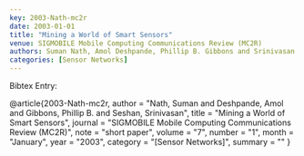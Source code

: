 ```yaml
---
key: 2003-Nath-mc2r
date: 2003-01-01
title: "Mining a World of Smart Sensors"
venue: SIGMOBILE Mobile Computing Communications Review (MC2R)
authors: Suman Nath, Amol Deshpande, Phillip B. Gibbons and Srinivasan Seshan
categories: [Sensor Networks]
---
```


Bibtex Entry:

@article{2003-Nath-mc2r,
    author = "Nath, Suman and Deshpande, Amol and Gibbons, Phillip B. and Seshan, Srinivasan",
    title = "Mining a World of Smart Sensors",
    journal = "SIGMOBILE Mobile Computing Communications Review (MC2R)",
    note = "short paper",
    volume = "7",
    number = "1",
    month = "January",
    year = "2003",
    category = "[Sensor Networks]",
    summary = ""
}

